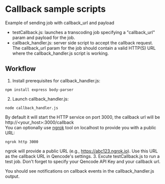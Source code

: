 # Callback sample scripts  
Example of sending job with callback_url and payload

- testCallback.js: launches a transcoding job specifying a "callback_url" param and payload for the job.
- callback_handler.js: server side script to accept the callback request. The callback_url param for the job should contain a valid HTTP(S) URL where the callback_handler.js script is working.

## Workflow
1. Install prerequisites for callback_handler.js:
```
npm install express body-parser
``` 
2. Launch callback_handler.js:
```
node callback_handler.js
```
By default it will start the HTTP service on port 3000, the callback url will be http://<your_host>:3000/callback  
You can optionally use [ngrok](https://ngrok.com/) tool on localhost to provide you with a public URL:
```
ngrok http 3000
```
ngrok will provide a public URL (e.g., https://abc123.ngrok.io). Use this URL as the callback URL in Qencode's settings.
3. Excute testCallback.js to run a test job. Don't forget to specify your Qencode API Key and your callback url.  

You should see notifications on callback events in the callback_handler.js output.

